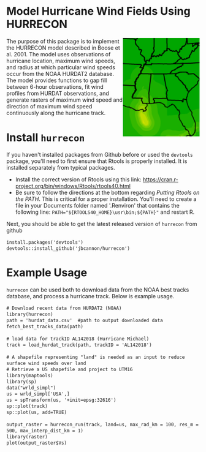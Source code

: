 # Model Hurricane Wind Fields Using HURRECON

<img src=img/katrina.png width=200 align=right>

The purpose of this package is to implement the HURRECON model described in Boose et al. 2001. The model uses observations of hurricane location, maximum wind speeds, and radius at which particular wind speeds occur from the NOAA HURDAT2 database. The model provides functions to gap fill between 6-hour observations, fit wind profiles from HURDAT observations, and generate rasters of maximum wind speed and direction of maximum wind speed continuously along the hurricane track. 

# Install `hurrecon`

If you haven't installed packages from Github before or used the `devtools` package, you'll need to first ensure that Rtools is properly installed. It is installed separately from typical packages.

* Install the correct version of Rtools using this link: https://cran.r-project.org/bin/windows/Rtools/rtools40.html
* Be sure to follow the directions at the bottom regarding *Putting Rtools on the PATH*. This is critical for a proper installation. You'll need to create a file in your Documents folder named '.Renviron' that contains the following line: `PATH="${RTOOLS40_HOME}\usr\bin;${PATH}"` and restart R.

Next, you should be able to get the latest released version of `hurrecon` from github

```
install.packages('devtools')
devtools::install_github('jbcannon/hurrecon')
```
# Example Usage

`hurrecon` can be used both to download data from the NOAA best tracks database, and process a hurricane track. Below is example usage.

```
# Download recent data from HURDAT2 (NOAA)
library(hurrecon)
path = 'hurdat_data.csv'  #path to output downloaded data
fetch_best_tracks_data(path)

# load data for trackID AL142018 (Hurricane Michael)
track = load_hurdat_track(path, trackID = 'AL142018')

# A shapefile representing "land" is needed as an input to reduce surface wind speeds over land
# Retrieve a US shapefile and project to UTM16
library(maptools)
library(sp)
data("wrld_simpl")
us = wrld_simpl['USA',]
us = spTransform(us, '+init=epsg:32616')
sp::plot(track)
sp::plot(us, add=TRUE)
 
output_raster = hurrecon_run(track, land=us, max_rad_km = 100, res_m = 500, max_interp_dist_km = 1)
library(raster)
plot(output_raster$Vs)
```
